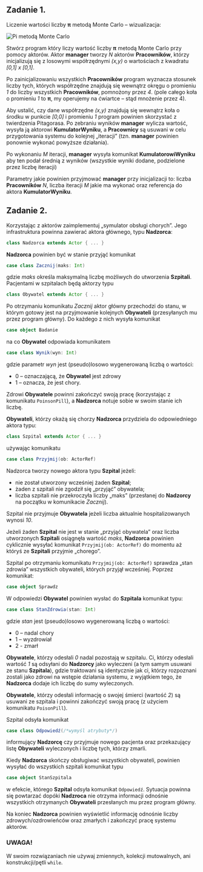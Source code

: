 ## Zadanie 1.

Liczenie wartości liczby __&pi;__ metodą Monte Carlo – wizualizacja:

![Pi metodą Monte Carlo](https://upload.wikimedia.org/wikipedia/commons/8/84/Pi_30K.gif)



Stwórz program który liczy wartość liczby __&pi;__ metodą Monte Carlo przy pomocy aktorów.
Aktor __manager__ tworzy _N_ aktorów __Pracowników__, którzy inicjalizują się z losowymi współrzędnymi _(x,y)_ o wartościach z kwadratu _[0,1] x [0,1]_.

Po zainicjalizowaniu wszystkich __Pracowników__ program wyznacza stosunek liczby tych, których współrzędne znajdują się wewnątrz okręgu o promieniu _1_ do liczby wszystkich __Pracowników__, pomnożony przez _4_. (pole całego koła o promieniu _1_ to __&pi;__, my operujemy na ćwiartce – stąd mnożenie przez 4).

Aby ustalić, czy dane współrzędne _(x,y)_ znajdują się wewnątrz koła o środku w punkcie _[0,0]_ i promieniu _1_ program powinien skorzystać z twierdzenia Pitagorasa.
Po zebraniu wyników __manager__ wylicza wartość, wysyła ją aktorowi __KumulatorWyniku__, a __Pracownicy__ są usuwani w celu przygotowania systemu do kolejnej „iteracji”
(tzn. __manager__ powinien ponownie wykonać powyższe działania).

Po wykonaniu _M_ iteracji, __manager__ wysyła komunikat __KumulatorowiWyniku__ aby ten podał średnią z wyników (wszystkie wyniki dodane, podzielone przez liczbę iteracji)

Parametry jakie powinien przyjmować __manager__ przy inicjalizacji to: liczba __Pracowników__ _N_, liczba iteracji _M_ jakie ma wykonać oraz referencja do aktora __KumulatorWyniku__.

## Zadanie 2.

Korzystając z aktorów zaimplementuj „symulator obsługi chorych”. Jego infrastruktura powinna zawierać aktora głównego, typu __Nadzorca__:

```scala
class Nadzorca extends Actor { ... }
```

__Nadzorca__ powinien być w stanie przyjąć komunikat

```scala
case class Zacznij(maks: Int)
```

gdzie _maks_ określa maksymalną liczbę możliwych do utworzenia __Szpitali__. Pacjentami w szpitalach będą aktorzy typu

```scala
class Obywatel extends Actor { ... }
```

Po otrzymaniu komunikatu _Zacznij_ aktor główny przechodzi do stanu, w którym gotowy jest na przyjmowanie kolejnych __Obywateli__ (przesyłanych mu przez program główny). Do każdego z nich wysyła komunikat

```scala
case object Badanie
```

na co __Obywatel__ odpowiada komunikatem

```scala
case class Wynik(wyn: Int)
```

gdzie parametr _wyn_ jest (pseudo)losowo wygenerowaną liczbą o wartości:

 - 0 – oznaczającą, że __Obywatel__ jest zdrowy
 - 1 – oznacza, że jest chory.

 Zdrowi __Obywatele__ powinni zakończyć swoją pracę (korzystając z komunikatu `PoinsonPill`), a __Nadzorca__ notuje sobie w swoim stanie ich liczbę.

__Obywateli__, którzy okażą się chorzy __Nadzorca__ przydziela do odpowiedniego aktora typu:

```scala
class Szpital extends Actor { ... }
```

używając komunikatu

```scala
case class Przyjmij(ob: ActorRef)
```

Nadzorca tworzy nowego aktora typu __Szpital__ jeżeli:

 - nie został utworzony wcześniej żaden __Szpital__;
 - żaden z szpitali nie zgodził się „przyjąć” obywatela;
 - liczba szpitali nie przekroczyła liczby „maks” (przesłanej do __Nadzorcy__ na początku w komunikacie _Zacznij_).

Szpital nie przyjmuje __Obywatela__ jeżeli liczba aktualnie hospitalizowanych wynosi _10_.

Jeżeli żaden __Szpital__ nie jest w stanie „przyjąć obywatela” oraz liczba utworzonych __Szpitali__ osiągnęła wartość _maks_, __Nadzorca__ powinien cyklicznie wysyłać komunikat `Przyjmij(ob: ActorRef)` do momentu aż któryś ze __Szpitali__ przyjmie „chorego”.

Szpital po otrzymaniu komunikatu `Przyjmij(ob: ActorRef)` sprawdza „stan zdrowia” wszystkich obywateli, których przyjął wcześniej. Poprzez komunikat:

```scala
case object Sprawdz
```

W odpowiedzi __Obywatel__ powinien wysłać do __Szpitala__ komunikat typu:

```scala
case class StanZdrowia(stan: Int)
```

gdzie _stan_ jest (pseudo)losowo wygenerowaną liczbą o wartości:

 - 0 – nadal chory
 - 1 – wyzdrowiał
 - 2 - zmarł

__Obywatele__, którzy odesłali _0_ nadal pozostają w szpitalu.  Ci, którzy odesłali wartość _1_ są odsyłani do __Nadzorcy__ jako wyleczeni (a tym samym usuwani ze stanu __Szpitala__), gdzie traktowani są identycznie jak ci, którzy rozpoznani zostali jako zdrowi na wstępie działania systemu, z wyjątkiem tego, że __Nadzorca__  dodaje ich liczbę do sumy wyleczonych.

__Obywatele__, którzy odesłali informację o swojej śmierci (wartość _2_) są usuwani ze szpitala i powinni zakończyć swoją pracę (z użyciem komunikatu `PoisonPill`).

Szpital odsyła komunikat

```scala
case class Odpowiedź(/*wymyśl atrybuty*/)
```

informujący __Nadzorcę__ czy przyjmuje nowego pacjenta
oraz przekazujący listę __Obywateli__ wyleczonych i liczbę tych, którzy zmarli.

Kiedy __Nadzorca__ skończy obsługiwać wszystkich obywateli, powinien wysyłać do wszystkich szpitali komunikat typu

```scala
case object StanSzpitala
```

w efekcie, którego __Szpital__ odsyła komunikat `Odpowiedź`. Sytuacja powinna się powtarzać dopóki __Nadzroca__ nie otrzyma informacji odnośnie wszystkich otrzymanych
__Obywateli__ przesłanych mu przez program główny.

Na koniec __Nadzorca__ powinien wyświetlić informację odnośnie liczby
zdrowych/ozdrowieńców oraz zmarłych i zakończyć pracę systemu aktorów.

### UWAGA!

W swoim rozwiązaniach nie używaj zmiennych, kolekcji mutowalnych, ani konstrukcji/pętli `while`.

